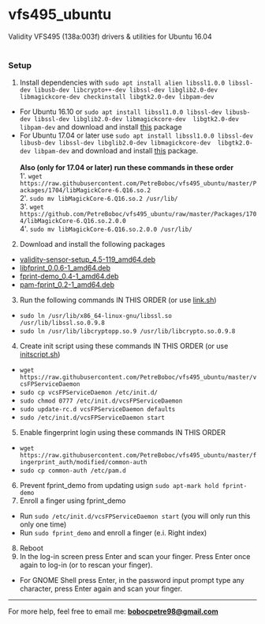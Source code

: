 # vfs495_ubuntu
Validity VFS495 (138a:003f) drivers &amp; utilities for Ubuntu 16.04
<br/><br/>

### Setup

1.  Install dependencies with `sudo apt install alien libssl1.0.0 libssl-dev libusb-dev libcrypto++-dev libssl-dev libglib2.0-dev libmagickcore-dev checkinstall libgtk2.0-dev libpam-dev`
* For Ubuntu 16.10 or `sudo apt install libssl1.0.0 libssl-dev libusb-dev libssl-dev libglib2.0-dev libmagickcore-dev  libgtk2.0-dev libpam-dev` and download and install [this](https://github.com/PetreBoboc/vfs495_ubuntu/raw/master/Packages/libcrypto%2B%2B9_5.6.1-6%2Bdeb8u3_amd64.deb) package
* For Ubuntu 17.04 or later use `sudo apt install libssl1.0.0 libssl-dev libusb-dev libssl-dev libglib2.0-dev libmagickcore-dev  libgtk2.0-dev libpam-dev` and download and install [this](https://github.com/PetreBoboc/vfs495_ubuntu/raw/master/Packages/libcrypto%2B%2B9_5.6.1-6%2Bdeb8u3_amd64.deb) package. <br/> <br/>
**Also (only for 17.04 or later) run these commands in these order** <br/>
1'. `wget https://raw.githubusercontent.com/PetreBoboc/vfs495_ubuntu/master/Packages/1704/libMagickCore-6.Q16.so.2` <br/>
2'. `sudo mv libMagickCore-6.Q16.so.2 /usr/lib/` <br/>
3'. `wget https://github.com/PetreBoboc/vfs495_ubuntu/raw/master/Packages/1704/libMagickCore-6.Q16.so.2.0.0` <br/>
4'. `sudo mv libMagickCore-6.Q16.so.2.0.0 /usr/lib/` <br/>
2. Download and install the following packages
* [validity-sensor-setup_4.5-119_amd64.deb](https://github.com/PetreBoboc/vfs495_ubuntu/blob/master/Packages/validity-sensor-setup_4.5-119_amd64.deb?raw=true)
* [libfprint_0.0.6-1_amd64.deb](https://github.com/PetreBoboc/vfs495_ubuntu/blob/master/Packages/libfprint_0.0.6-1_amd64.deb?raw=true)
* [fprint-demo_0.4-1_amd64.deb](https://github.com/PetreBoboc/vfs495_ubuntu/blob/master/Packages/fprint-demo_0.4-1_amd64.deb?raw=true)
* [pam-fprint_0.2-1_amd64.deb](https://github.com/PetreBoboc/vfs495_ubuntu/blob/master/Packages/pam-fprint_0.2-1_amd64.deb?raw=true)
3. Run the following commands IN THIS ORDER (or use [link.sh](https://raw.githubusercontent.com/PetreBoboc/vfs495_ubuntu/master/link.sh))
* `sudo ln /usr/lib/x86_64-linux-gnu/libssl.so /usr/lib/libssl.so.0.9.8`
* `sudo ln /usr/lib/libcryptopp.so.9 /usr/lib/libcrypto.so.0.9.8`
4. Create init script using these commands IN THIS ORDER (or use [initscript.sh](https://raw.githubusercontent.com/PetreBoboc/vfs495_ubuntu/master/initscript.sh))
* `wget https://raw.githubusercontent.com/PetreBoboc/vfs495_ubuntu/master/vcsFPServiceDaemon`
* `sudo cp vcsFPServiceDaemon /etc/init.d/`
* `sudo chmod 0777 /etc/init.d/vcsFPServiceDaemon`
* `sudo update-rc.d vcsFPServiceDaemon defaults`
* `sudo /etc/init.d/vcsFPServiceDaemon start`
5. Enable fingerprint login using these commands IN THIS ORDER
* `wget https://raw.githubusercontent.com/PetreBoboc/vfs495_ubuntu/master/fingerprint_auth/modified/common-auth`
* `sudo cp common-auth /etc/pam.d`
6. Prevent fprint_demo from updating usign `sudo apt-mark hold fprint-demo`
7. Enroll a finger using fprint_demo
* Run `sudo /etc/init.d/vcsFPServiceDaemon start` (you will only run this only one time)
* Run `sudo fprint_demo` and enroll a finger (e.i. Right index)
8. Reboot
9. In the log-in screen press Enter and scan your finger. Press Enter once again to log-in (or to rescan your finger).
* For GNOME Shell press Enter, in the password input prompt type any character, press Enter again and scan your finger. 
---------

For more help, feel free to email me: **bobocpetre98@gmail.com** 
